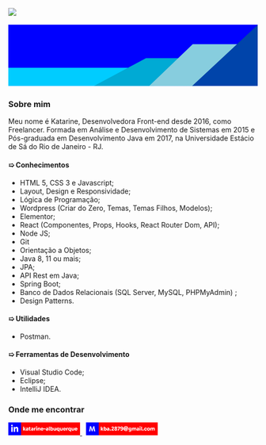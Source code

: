 ![](https://komarev.com/ghpvc/?username=katarine-b-albuquerque&color=006bed)

<img width="100%" height="125px" src="./imagens/banner2.png" alt="Banner"/>

### Sobre mim

Meu nome é Katarine, Desenvolvedora Front-end desde 2016, como Freelancer. Formada em Análise e Desenvolvimento de Sistemas em 2015 e Pós-graduada em Desenvolvimento Java em 2017, na Universidade Estácio de Sá do Rio de Janeiro - RJ.

#### &#10159; Conhecimentos

* HTML 5, CSS 3 e Javascript;
* Layout, Design e Responsividade;
* Lógica de Programação;
* Wordpress (Criar do Zero, Temas, Temas Filhos, Modelos);
* Elementor;
* React (Componentes, Props, Hooks, React Router Dom, API);
* Node JS;
* Git
* Orientação a Objetos;
* Java 8, 11 ou mais;
* JPA;
* API Rest em Java;
* Spring Boot;
* Banco de Dados Relacionais (SQL Server, MySQL, PHPMyAdmin) ;
* Design Patterns.

#### &#10159; Utilidades

* Postman.

#### &#10159; Ferramentas de Desenvolvimento

* Visual Studio Code;
* Eclipse;
* IntelliJ IDEA.

### Onde me encontrar

<p float="left">
    <a href="https://www.linkedin.com/in/katarine-albuquerque/" target="_blank">
        <img width="145" src="./imagens/linkedin_cor.png" alt="Linkedin"/>
    </a>
    &nbsp;
    <a href="mailto:kba.2879@gmail.com">
        <img width="145" src="./imagens/email.png" alt="E-mail"/>
    </a>
</p>